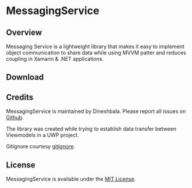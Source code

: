 # MessagingService

Overview
--------

Messaging Service is a lightweight library that makes it easy to implement object communication to share data while using MVVM patter and reduces coupling in Xamarin & .NET applications.

Download
----------


Credits
-------

MessagingService is maintained by Dineshbala. Please report all issues on [Github](https://github.com/Dineshbala1/MessagingService/issues).

The library was created while trying to establish data transfer between Viewmodels in a UWP project.

Gitignore courtesy [gitignore](https://github.com/github/gitignore).

License
-------

MessagingService is available under the [MIT License](https://github.com/Dineshbala1/MessagingService/blob/master/license).
